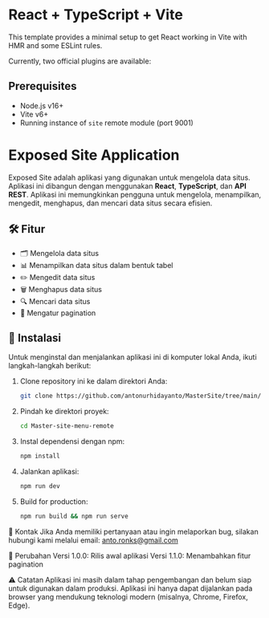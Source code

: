 # React + TypeScript + Vite

This template provides a minimal setup to get React working in Vite with HMR and some ESLint rules.

Currently, two official plugins are available:

## Prerequisites
- Node.js v16+
- Vite v6+
- Running instance of `site` remote module (port 9001)

# Exposed Site Application

Exposed Site adalah aplikasi yang digunakan untuk mengelola data situs. Aplikasi ini dibangun dengan menggunakan **React**, **TypeScript**, dan **API REST**. Aplikasi ini memungkinkan pengguna untuk mengelola, menampilkan, mengedit, menghapus, dan mencari data situs secara efisien.

## 🛠️ Fitur

- 🗂️ Mengelola data situs
- 📊 Menampilkan data situs dalam bentuk tabel
- ✏️ Mengedit data situs
- 🗑️ Menghapus data situs
- 🔍 Mencari data situs
- 📑 Mengatur pagination

## 🚀 Instalasi

Untuk menginstal dan menjalankan aplikasi ini di komputer lokal Anda, ikuti langkah-langkah berikut:

1. Clone repository ini ke dalam direktori Anda:
   ```bash
   git clone https://github.com/antonurhidayanto/MasterSite/tree/main/master-site-menu-remote

2. Pindah ke direktori proyek:
    ```bash
    cd Master-site-menu-remote
3. Instal dependensi dengan npm:
    ```bash
    npm install
4. Jalankan aplikasi:
    ```bash
    npm run dev
5. Build for production:
    ```bash
    npm run build && npm run serve


📧 Kontak
Jika Anda memiliki pertanyaan atau ingin melaporkan bug, silakan hubungi kami melalui email: anto.ronks@gmail.com

🔄 Perubahan
Versi 1.0.0: Rilis awal aplikasi
Versi 1.1.0: Menambahkan fitur pagination

⚠️ Catatan
Aplikasi ini masih dalam tahap pengembangan dan belum siap untuk digunakan dalam produksi.
Aplikasi ini hanya dapat dijalankan pada browser yang mendukung teknologi modern (misalnya, Chrome, Firefox, Edge).
